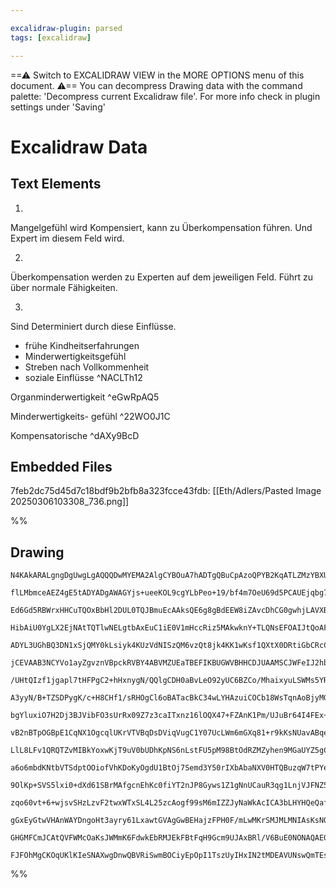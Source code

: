 ```yaml
---

excalidraw-plugin: parsed
tags: [excalidraw]

---
```

==⚠  Switch to EXCALIDRAW VIEW in the MORE OPTIONS menu of this document. ⚠== You can decompress Drawing data with the command palette: 'Decompress current Excalidraw file'. For more info check in plugin settings under 'Saving'


# Excalidraw Data

## Text Elements
1.
Mangelgefühl wird Kompensiert, kann zu Überkompensation führen.
Und Expert im diesem Feld wird.

2.
Überkompensation werden zu Experten auf dem jeweiligen Feld.
Führt zu über normale Fähigkeiten.

3.
Sind Determiniert durch diese Einflüsse.
- frühe Kindheitserfahrungen
- Minderwertigkeitsgefühl
- Streben nach Vollkommenheit
- soziale Einflüsse ^NACLTh12

Organminderwertigkeit ^eGwRpAQ5

Minderwertigkeits-
gefühl ^22WO0J1C

Kompensatorische ^dAXy9BcD

## Embedded Files
7feb2dc75d45d7c18bdf9b2bfb8a323fcce43fdb: [[Eth/Adlers/Pasted Image 20250306103308_736.png]]

%%
## Drawing
```compressed-json
N4KAkARALgngDgUwgLgAQQQDwMYEMA2AlgCYBOuA7hADTgQBuCpAzoQPYB2KqATLZMzYBXUtiRoIACyhQ4zZAHoFAc0JRJQgEYA6bGwC2CgF7N6hbEcK4OCtptbErHALRY8RMpWdx8Q1TdIEfARcZgRmBShcZQUebQB2bQBWGjoghH0EDihmbgBtcDBQMBKIEm4IACsAQQANTSMAUQApAGsANWYAFX0ABgB9ABkABQ5iADkYABFUkshYRArCfWik

flLMbmceAEZ4gE5tADYADgAWAGYjs+ueeKOL9cgYLbPeo+19/bf4m7OeU69d5PCAUEjqbg7HZnRJJM5JeJAk5JE4XHg8E4gyQIQjKaSQo47E7aGHxMlJb47Xb7EHWZTBSHJeI7I69AH7FnvS4XTGFARQUhsVoIADCbHwbFIFQF1mYcFwgWys1Kmlw2FaykFQjGYolUokMo4coVWSgysgADNCPh8ABlWAMiSCDzmiDMAVChAAdXBkm4fD5bo9wvtM

Ed6Gd5RBWrxHHCuTQOxBbHl2DUL0TQJBmuEcAAksQE6g8gBdEEW8iZAvcDhCG0gwhjLAVXBnV1asZx5hF2v1wNhBDESFJHjw/ZHZk0wOMFjsLiJo5HEEz1iccacMSQ0cnfbxXaEhvMKbpKCD7gWghhEGaYRjRrBTLZHt1/AgoRwYi4U9DxO/KlJK4fl3EEiA4VoaxfEC2HVM80AFIQEBBd0vyEIsIEQMZG2UV0rWCasJHiC0EE0HhiGweIkmIeFi

HibAiU0YgLX2EjNAtTQTlwNELgtbAxEuC1iE0V1mHccRiz5MAkwknY+TLQNsEFOAIJtQoAF91mKUpygkcZqhFQYukkKlXQWMToCwM0QU2NBtn/bQeV6KEkiRe5zhBDNUEJYlHNODFx1ZL5eTmUFfW4B4Lm0E4DiSFlWR2JIjh4JIsRxPEzTQC5nNpDh6TE3okODUVxUlCoAGILQqyrXVVdUc21YhdRKg1yCNeVFUswNcLtB0zMjIcCsFYUfWICE0

ADYL3UGhBQ3DN1xSjQMY0kLsiyk4KUzVdNISzQM6vzQt8jk4KK1wKsf1QXtX0DRtiGbCRcCOdtb2IFblKuiaEFg1B4ouPcoQuKFlyYVd51QTKl2nYG53XDhNzQE5eh3OFEUea6jxPL6L3wK9Axver7wyU1nz7YL30/b9IT/JKLl3KLfhAxtwLQS6oJg86sZx4LT0wdL0B2bQAB0OAAWTpIJlAQC0AB/JHwVAwVIYhUAAaQMDDWCYKBqFQVprA4VA

jCEVAAB3NCYVo1ayZgvznVBpckRVBY4ABVMZUEaTBEFIKBUGWVBHHCDJUAAMSCJWFeIJ2hbiIXTfNy2jRtzh5aYW79cN93Pc1rJUFwIQLX9oPKgQCgcSICX9dD/BI6F4OZe9g2jals3SAuyUVmCEOABPJFxYU1CyKOOAioXbRu1Bj1PUh9EbQhNf9kRsEkf257Cd3GwtfApe7BAnecO3SBlhAVZu7E1DCUgLwd7UK6F/fhZuphS+9vucRyCX7fwO

/UHtQIzf1jgapl7tHFPgC2+hHxnygN/QQlgCDH0aBvLeO92yUC6BZCo/MhaixyuLSWMs5YRxVgnDW3tta6w4OnI2cdSDgPVknfW9tHZC1dkrD2XsfZ+wDmEfQIcw7y0IIrIeMcOA0LoVbBhKdFY5wzuw7O+s84F1urw4updrS4hzlXGuHA64Ox9hnZuTA27T3gd3Xuyh+6ng4EPEeHAx5u0nkwGeHA54N2IIvZe3CEFIO3mEPeB8j4nzGFAi+V9S

A3yyN/B+TZSDPygK/c+H8CHf1/sRHOgCl6oBATacBkC34wLYHAzuiCOCb18WsTqnAoBjyMGJHg+VKnZGDqda0HlkqBm5lAao5dQYQGCBaDqwUZzxPcN03EvSoApldHobIuBGxMHwhdSCgZJS4kbAQdBPNMFOxwRLfASTZYCMVsQ/Q6tXFax1nrRuJsW7iMTvE5OTDB4sLdnIhuXDV5By0Uc7R0cnZiJIZI5+adrlvKsbnfOhcVElzLhoyuYcna6I

bgYluxiO7H2Dj3BJVibFO3sUrRx09Z7z3caITxnz16lOQX47+FZAnK1Pm/UJuBr64I4FEx+sTNbYuYAcr+Lgf4CjSQAoBWTQG5KyFAgpRTvFUvKa6POkyABK4RCC1O4PBRCgZQIIAABKpXxImbQSU1IaWuudDAABxCgSq4DVAAIopBBKZaUGCrJbD2PsOIiJnJUguG8ZEiV3LcAAvzAGNMjgjkuGyXo8QQRghGn6MaOwIown2CcKkiV6koxSriQ1

vB2nBTpOGBpE1CqNX1OgcqlUKrVTVBqDsDViqVugC1Y07UcLWm6mGXq81+r9kKsNUavABqehmr2l00ZhCxnjJCZMqYtqZlLaUPaBYiylnLJWBAiyWbXSbNZdAuB4hPXqq9ZmyyPpfV+ucNNRwpxDKhpwbgXqgazjXBuMS0Ibi9AuJlQ8x5ggUzQBzLVwU8Z3gfETN6b4Pxfi+nsM4/43hogSoW0ooEmZLJJuh6Cwp2aXlA6UTpFQADypBlDWGcbd

LlL8LFv1QRQTZvMIBkYoxwKjT9uV0bUDhKpNS6nLstFU5pM98BtOdRZMZyhen9MGaUYZ5gCBSYmVMkEMyojzNIDui9pRVn+A2RgiQrHKOcridihVQhlWqvVXBcJhHIA6v1Xm3m/MTUlHUoUTSkBtLoHRF6EjvRmg7BFCZeAZliPupsnsEcCQeAAy9T8NkPJg0ZUuCSN4MV9jvF6DFX98bQq/kOGm844bxxnBvbmtKIbBMQGLXlUdwoK1lRrbW689

a6o6mbdKNtbVTSdptOOiofVhKDoKyOgdU1BtOj7Semd3Y50rIXbAbaNXV0HTQBuzqW7tPYe8/ulsJwT2dlnee3bbpPrnXHJlMrZx73ycfaDM4ZxX0gxhnDVAXwEQ/sXKjYKhB0aAcxgR68z0CaPhyNBwMZM4PnQQ0hnLLJvgMzApD4KEo2bnmBx0wz6BonUbM9xnIzghZ8oY0xioePOO0cscwYnuDP68eyPx/0NWLTCZaWJkNEmebKYqLJ10CnRk

9OlKp+SVS5lxi0+dXd61SBrMAfgcnEhKc0fiYT2nJP8Gyws1Z1gNnUCauR3qg1LnjVJFNZ581FRiB1BgPsAAQtgGYzqwuuq2ZF1AzgiT+vsv+L40IURwhS7wAGxw3iLh/Tua4458uJspr0T4FITh3p5DCSNQbAxnyq2NNDkA6vcBq5NT0TWJDVprXW2qjaS/oENO2vr5Yu1TYjDNhr3oxvjVKEXkMPUhst8WtO5aJ3vrzs2stpd2YtT7XXUdUoJ0

zqo60vt+6+wjsvSHzLzvF2twxWTxSL4L25zcAogf99sM6mIZZJyNaWkAcICA3bLHYHQeQafAvyA0P79w6SuH0NNWMNv76VwyB2xns3Mi2QkFVlOQkUmTlxEmxDJxxwgEgPoRgP+yXgqWOj4zVQE3LHZ1E3E2xx52FwkH51fRGSU2IJr1F2CnUwlwWWlx00gD03WUV0QOQOgNWTgIwNKEVTYBVT1zEkN21XmSc2z2+jNzUnACOlqzgDgHtDg24E0m

gGxEyGtwVHAnWAYDngoHt3ayry61LxawtGVAgGwBEHajzFPH0F/mLwMKrSMJMLMNIAsKsN0Mr2emr1bVlF6yVE0KcJcIyGDkbx72m0nUKFMPMNNEsIyBsKGnbz8MiOyGiOsMKibzmjCNKH8KiKsKVQHzPWH3CKyKSKsJIyWw8h2B2kyMSKgGSODjwNaS50KOqNqKwP13qQSOcOyIyCY15xIMljkwiM6OKJiKiG9mqGcLYAoGxFwAYOw0GICP0EaD

GHGMFCmJCAtQVFWMcOaKsJWMmK6FdwkEbRMJEkFBtFqH9Gcm9UJAxBRl/V6BuE0NONAQAE0WcitzgUR4Q7h4sEpNCjA2ADBFDpwCAEIC9jh0RFwLcqihiaicjnp8iIBjjNDNQSBmcxpl0IBUTiB7QEAlI0A0MsS5diBhY2BboljcBNBgh8MQCUTiTq8vMIB7dxQLVyNVQAAKXYONXgPYbWLk7WBPJIAASldBVWUDrAVAqDZNwE5IuHyhD3lLi3lM

FJFOhMgCKOqUKlKIeSNAXwgDnwQBVRiSwmBOCiyEpOpI1TszUyIHxIN2tMDEAVUNswQmTEsx1StIQjVIgDsGLmwByFtEATgFJPJMASpOAM5jz39MIEYC6EBPwFNKI0OIjHSGjKfTU1QkmX0AOMWFO3ehwwx2A0f3Q1CC6WjNjPjLekkLAA80tGtHCEUNUhAFUiAA
```
%%